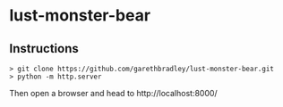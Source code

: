 # lust-monster-bear

## Instructions
```
> git clone https://github.com/garethbradley/lust-monster-bear.git
> python -m http.server
```

Then open a browser and head to http://localhost:8000/
